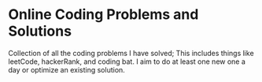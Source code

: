 # Online Coding Problems and Solutions
Collection of all the coding problems I have solved; This includes things like leetCode, hackerRank, and coding bat. I aim to do at least
one new one a day or optimize an existing solution.
